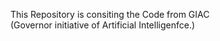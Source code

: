 This Repository is consiting the Code from GIAC <br>
(Governor initiative of Artificial Intelligenfce.)